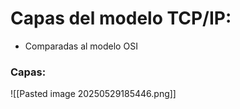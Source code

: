 # Capas del modelo TCP/IP:
- Comparadas al modelo OSI

### Capas:

![[Pasted image 20250529185446.png]]